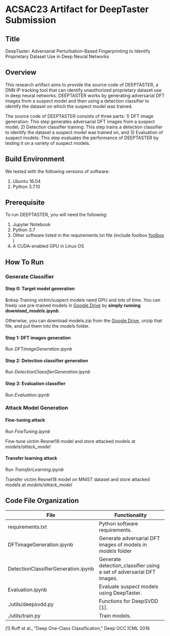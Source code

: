 # ACSAC23 Artifact for DeepTaster Submission

## Title
DeepTaster: Adversarial Perturbation-Based Fingerprinting to Identify Proprietary Dataset Use in Deep Neural Networks

## Overview
This research artifact aims to provide the source code of DEEPTASTER, a DNN IP tracking tool that can identify unauthorized proprietary dataset use in deep neural networks. DEEPTASTER works by generating adversarial DFT images from a suspect model and then using a detection classifier to identify the dataset on which the suspect model was trained.

The source code of DEEPTASTER consists of three parts: 1) DFT image generation: This step generates adversarial DFT images from a suspect model, 2) Detection classifier training: This step trains a detection classifier to identify the dataset a suspect model was trained on, and 3) Evaluation of suspect models: This step evaluates the performance of DEEPTASTER by testing it on a variety of suspect models.

## Build Environment
We tested with the following versions of software:
1. Ubuntu 16.04
2. Python 3.7.10

## Prerequisite
To run DEEPTASTER, you will need the following:
1. Jupyter Notebook
2. Python 3.7
3. Other software listed in the requirements.txt file (include foolbox [foolbox](https://github.com/bethgelab/foolbox) )
4. A CUDA-enabled GPU in Linux OS


## How To Run 

### Generate Classifier

#### Step 0: Target model generation
&nbsp Training victim/suspect models need GPU and lots of time. You can freely use pre-trained models in [Google Drive](https://drive.google.com/drive/folders/1Onxx5L77a16Vr3p10mvhWZ14VigqlkUm) by **simply running *download_models.ipynb***.

Otherwise, you can download models.zip from the [Google Drive](https://drive.google.com/drive/folders/1Onxx5L77a16Vr3p10mvhWZ14VigqlkUm), unzip that file, and put them into the *models* folder.

#### Step 1: DFT images generation

Run *DFTimageGeneration.ipynb*

#### Step 2: Detection classifier generation

Run *DetectionClassifierGeneration.ipynb*

#### Step 3: Evaluation classifier

Run *Evaluation.ipynb*



### Attack Model Generation

#### Fine-tuning attack

Run *FineTuning.ipynb*

Fine-tune victim Resnet18 model and store attacked models at *models/attack_model*

#### Transfer learning attack

Run *TransferLearning.ipynb*

Transfer victim Resnet18 model on MNIST dataset and store attacked models at *models/attack_model*

## Code File Organization

| File                         	| Functionality                                                       	|
| ---------------- | ------------------------------------------------------------ |
| requirements.txt                      | Python software requirements. 	|
| DFTimageGeneration.ipynb               | Generate adversarial DFT images of models in *models* folder 	|
| DetectionClassifierGeneration.ipynb  	| Generate detection_classifier using a set of adversarial DFT images. 	|
| Evaluation.ipynb                	     | Evaluate suspect models using DeepTaster. 	|
| ./utils/deepsvdd.py                	          | Functions for DeepSVDD [1]. 	|
| ./utils/train.py                	          | Train models. 	|




[1] Ruff et al., "Deep One-Class Classification," Deep OCC ICML 2018

